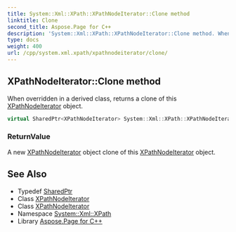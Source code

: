```yaml
---
title: System::Xml::XPath::XPathNodeIterator::Clone method
linktitle: Clone
second_title: Aspose.Page for C++
description: 'System::Xml::XPath::XPathNodeIterator::Clone method. When overridden in a derived class, returns a clone of this XPathNodeIterator object in C++.'
type: docs
weight: 400
url: /cpp/system.xml.xpath/xpathnodeiterator/clone/
---
```

## XPathNodeIterator::Clone method


When overridden in a derived class, returns a clone of this [XPathNodeIterator](../) object.

```cpp
virtual SharedPtr<XPathNodeIterator> System::Xml::XPath::XPathNodeIterator::Clone()=0
```


### ReturnValue

A new [XPathNodeIterator](../) object clone of this [XPathNodeIterator](../) object.

## See Also

* Typedef [SharedPtr](../../../system/sharedptr/)
* Class [XPathNodeIterator](../)
* Class [XPathNodeIterator](../)
* Namespace [System::Xml::XPath](../../)
* Library [Aspose.Page for C++](../../../)
